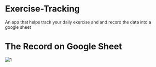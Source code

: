 # Exercise-Tracking
An app that helps track your daily exercise and and record the data into a google sheet 

# The Record on Google Sheet
![1](https://user-images.githubusercontent.com/73473767/134341983-54c1097b-4a2d-4e90-bebb-144501fcdbff.jpg)
